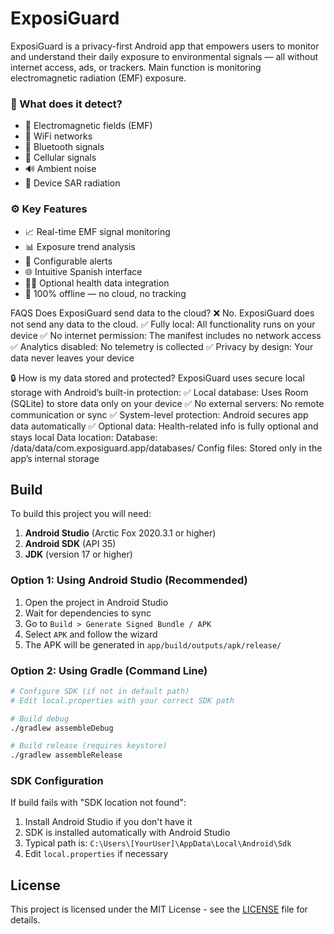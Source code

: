# ExposiGuard

ExposiGuard is a privacy-first Android app that empowers users to monitor and understand their daily exposure to environmental signals — all without internet access, ads, or trackers.
Main function is monitoring electromagnetic radiation (EMF) exposure.

### 📡 What does it detect?

- 🧲 Electromagnetic fields (EMF)
- 📶 WiFi networks
- 🔵 Bluetooth signals
- 📱 Cellular signals
- 🔊 Ambient noise
- 📱 Device SAR radiation

### ⚙️ Key Features

- 📈 Real-time EMF signal monitoring
- 📊 Exposure trend analysis
- 🚨 Configurable alerts
- 🌐 Intuitive Spanish interface
- 🧑‍⚕️ Optional health data integration
- 🔐 100% offline — no cloud, no tracking

FAQS
Does ExposiGuard send data to the cloud?
❌ No. ExposiGuard does not send any data to the cloud.
✅ Fully local: All functionality runs on your device
✅ No internet permission: The manifest includes no network access
✅ Analytics disabled: No telemetry is collected
✅ Privacy by design: Your data never leaves your device

🔒 How is my data stored and protected?
ExposiGuard uses secure local storage with Android’s built-in protection:
✅ Local database: Uses Room (SQLite) to store data only on your device
✅ No external servers: No remote communication or sync
✅ System-level protection: Android secures app data automatically
✅ Optional data: Health-related info is fully optional and stays local
Data location:
Database: /data/data/com.exposiguard.app/databases/
Config files: Stored only in the app’s internal storage

## Build

To build this project you will need:

1. **Android Studio** (Arctic Fox 2020.3.1 or higher)
2. **Android SDK** (API 35)
3. **JDK** (version 17 or higher)

### Option 1: Using Android Studio (Recommended)

1. Open the project in Android Studio
2. Wait for dependencies to sync
3. Go to `Build > Generate Signed Bundle / APK`
4. Select `APK` and follow the wizard
5. The APK will be generated in `app/build/outputs/apk/release/`

### Option 2: Using Gradle (Command Line)

```bash
# Configure SDK (if not in default path)
# Edit local.properties with your correct SDK path

# Build debug
./gradlew assembleDebug

# Build release (requires keystore)
./gradlew assembleRelease
```

### SDK Configuration

If build fails with "SDK location not found":
1. Install Android Studio if you don't have it
2. SDK is installed automatically with Android Studio
3. Typical path is: `C:\Users\[YourUser]\AppData\Local\Android\Sdk`
4. Edit `local.properties` if necessary

## License

This project is licensed under the MIT License - see the [LICENSE](LICENSE) file for details.



